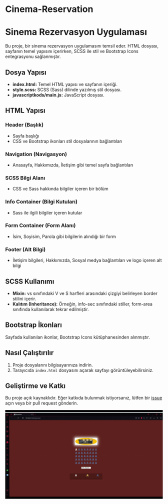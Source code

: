 # Cinema-Reservation


# Sinema Rezervasyon Uygulaması

Bu proje, bir sinema rezervasyon uygulamasını temsil eder. HTML dosyası, sayfanın temel yapısını içerirken, SCSS ile stil ve Bootstrap Icons entegrasyonu sağlanmıştır.

## Dosya Yapısı

- **index.html:** Temel HTML yapısı ve sayfanın içeriği.
- **style.scss:** SCSS (Sass) dilinde yazılmış stil dosyası.
- **javascriptkods/main.js:** JavaScript dosyası.

## HTML Yapısı

### Header (Başlık)

- Sayfa başlığı
- CSS ve Bootstrap ikonları stil dosyalarının bağlantıları

### Navigation (Navigasyon)

- Anasayfa, Hakkımızda, İletişim gibi temel sayfa bağlantıları

### SCSS Bilgi Alanı

- CSS ve Sass hakkında bilgiler içeren bir bölüm

### Info Container (Bilgi Kutuları)

- Sass ile ilgili bilgiler içeren kutular

### Form Container (Form Alanı)

- İsim, Soyisim, Parola gibi bilgilerin alındığı bir form

### Footer (Alt Bilgi)

- İletişim bilgileri, Hakkımızda, Sosyal medya bağlantıları ve logo içeren alt bilgi

## SCSS Kullanımı

- **Mixin:** vs sınıfındaki V ve S harfleri arasındaki çizgiyi belirleyen border stilini içerir.
- **Kalıtım (Inheritance):** Örneğin, info-sec sınıfındaki stiller, form-area sınıfında kullanılarak tekrar edilmiştir.

## Bootstrap İkonları

Sayfada kullanılan ikonlar, Bootstrap Icons kütüphanesinden alınmıştır.

## Nasıl Çalıştırılır

1. Proje dosyalarını bilgisayarınıza indirin.
2. Tarayıcıda `index.html` dosyasını açarak sayfayı görüntüleyebilirsiniz.

## Geliştirme ve Katkı

Bu proje açık kaynaklıdır. Eğer katkıda bulunmak istiyorsanız, lütfen bir [issue](link) açın veya bir pull request gönderin.

![](img/cinema.gif)